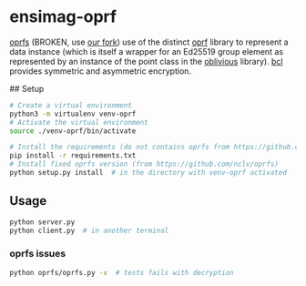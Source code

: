 # ensimag-oprf

[oprfs](https://github.com/nthparty/oprfs) (BROKEN, use [our fork](https://github.com/nclv/oprfs)) use of the distinct [oprf](https://github.com/nthparty/oprf) library to represent a data instance (which is itself a wrapper for an Ed25519 group element as represented by an instance of the point class in the [oblivious](https://github.com/nthparty/oblivious) library). [bcl](https://github.com/nthparty/bcl) provides symmetric and asymmetric encryption.

## Setup

```bash
# Create a virtual environment
python3 -m virtualenv venv-oprf
# Activate the virtual environment
source ./venv-oprf/bin/activate

# Install the requirements (do not contains oprfs from https://github.com/nthparty/oprfs)
pip install -r requirements.txt
# Install fixed oprfs version (from https://github.com/nclv/oprfs)
python setup.py install  # in the directory with venv-oprf activated
```

## Usage

```bash
python server.py
python client.py  # in another terminal
```

### oprfs issues

```bash
python oprfs/oprfs.py -v  # tests fails with decryption
```
